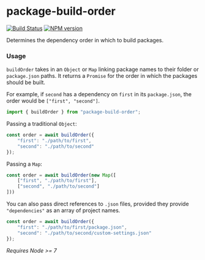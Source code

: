 # package-build-order
[![Build Status](https://travis-ci.org/joshuakgoldberg/package-build-order.svg?branch=master)](https://travis-ci.org/joshuakgoldberg/package-build-order)
[![NPM version](https://badge.fury.io/js/package-build-order.svg)](http://badge.fury.io/js/package-build-order)

Determines the dependency order in which to build packages.

### Usage

`buildOrder` takes in an `Object` or `Map` linking package names to their folder or `package.json` paths.
It returns a `Promise` for the order in which the packages should be built.

For example, if `second` has a dependency on `first` in its `package.json`, the order would be `["first", "second"]`.

```javascript
import { buildOrder } from "package-build-order";
```

Passing a traditional `Object`:
```javascript
const order = await buildOrder({
    "first": "./path/to/first",
    "second": "./path/to/second"
});
```

Passing a `Map`:
```javascript
const order = await buildOrder(new Map([
    ["first", "./path/to/first"],
    ["second", "./path/to/second"]
]))
```

You can also pass direct references to `.json` files, provided they provide `"dependencies"` as an array of project names.

```javascript
const order = await buildOrder({
    "first": "./path/to/first/package.json",
    "second": "./path/to/second/custom-settings.json"
});
```

*Requires Node >= 7*